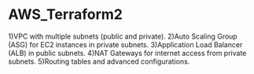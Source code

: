 # AWS_Terraform2

1)VPC with multiple subnets (public and private).
2)Auto Scaling Group (ASG) for EC2 instances in private subnets.
3)Application Load Balancer (ALB) in public subnets.
4)NAT Gateways for internet access from private subnets.
5)Routing tables and advanced configurations.

